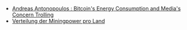 * [Andreas Antonopoulos : Bitcoin's Energy Consumption and Media's Concern Trolling ](https://www.youtube.com/watch?v=PBZm2sucS_o)
* [Verteilung der Miningpower pro Land](https://www.buybitcoinworldwide.com/mining/china/)